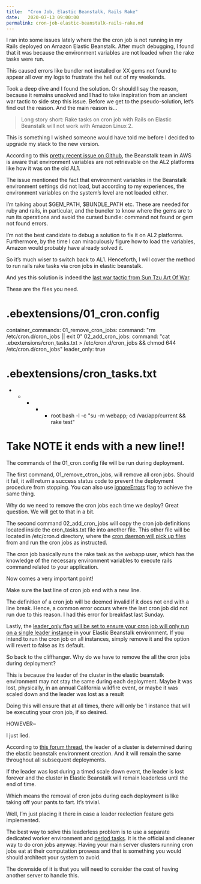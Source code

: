 ```yaml
---
title:  "Cron Job, Elastic Beanstalk, Rails Rake"
date:   2020-07-13 09:00:00
permalink: cron-job-elastic-beanstalk-rails-rake.md
---
```


I ran into some issues lately where the the cron job is not running in my Rails deployed on Amazon Elastic Beanstalk. After much debugging, I found that it was because the environment variables are not loaded when the rake tasks were run.

This caused errors like bundler not installed or XX gems not found to appear all over my logs to frustrate the hell out of my weekends.

Took a deep dive and I found the solution. Or should I say the reason, because it remains unsolved and I had to take inspiration from an ancient war tactic to side step this issue. Before we get to the pseudo-solution, let’s find out the reason. And the main reason is…

> Long story short: Rake tasks on cron job with Rails on Elastic Beanstalk will not work with Amazon Linux 2.

This is something I wished someone would have told me before I decided to upgrade my stack to the new version.

According to this [pretty recent issue on Github](https://github.com/awsdocs/elastic-beanstalk-samples/issues/111), the Beanstalk team in AWS is aware that environment variables are not retrievable on the AL2 platforms like how it was on the old AL1.

The issue mentioned the fact that environment variables in the Beanstalk environment settings did not load, but according to my experiences, the environment variables on the system’s level are not loaded either.

I’m talking about $GEM_PATH, $BUNDLE_PATH etc. These are needed for ruby and rails, in particular, and the bundler to know where the gems are to run its operations and avoid the cursed bundle: command not found or gem not found errors.

I’m not the best candidate to debug a solution to fix it on AL2 platforms. Furthermore, by the time I can miraculously figure how to load the variables, Amazon would probably have already solved it.

So it’s much wiser to switch back to AL1. Henceforth, I will cover the method to run rails rake tasks via cron jobs in elastic beanstalk.

And yes this solution is indeed the [last war tactic from Sun Tzu Art Of War](https://en.wikipedia.org/wiki/The_Art_of_War).

These are the files you need.

# .ebextensions/01_cron.config
container_commands:
  01_remove_cron_jobs:
    command: "rm /etc/cron.d/cron_jobs || exit 0"
  02_add_cron_jobs:
    command: "cat .ebextensions/cron_tasks.txt > /etc/cron.d/cron_jobs && chmod 644 /etc/cron.d/cron_jobs"
    leader_only: true
# .ebextensions/cron_tasks.txt
* * * * * root bash -l -c "su -m webapp; cd /var/app/current && rake test"

# Take NOTE it ends with a new line!!
The commands of the 01_cron.config file will be run during deployment.

The first command, 01_remove_ctron_jobs, will remove all cron jobs. Should it fail, it will return a success status code to prevent the deployment procedure from stopping. You can also use [ignoreErrors](https://docs.aws.amazon.com/elasticbeanstalk/latest/dg/customize-containers-ec2.html) flag to achieve the same thing.

Why do we need to remove the cron jobs each time we deploy? Great question. We will get to that in a bit.

The second command 02_add_cron_jobs will copy the cron job definitions located inside the cron_tasks.txt file into another file. This other file will be located in /etc/cron.d directory, where the [cron daemon will pick up files](https://www.cyberciti.biz/faq/how-do-i-add-jobs-to-cron-under-linux-or-unix-oses/) from and run the cron jobs as instructed.

The cron job basically runs the rake task as the webapp user, which has the knowledge of the necessary environment variables to execute rails command related to your application.

Now comes a very important point!

Make sure the last line of cron job end with a new line.

The definition of a cron job will be deemed invalid if it does not end with a line break. Hence, a common error occurs where the last cron job did not run due to this reason. I had this error for breakfast last Sunday.


Lastly, the [leader_only flag will be set to ensure your cron job will only run on a single leader instance](https://docs.aws.amazon.com/elasticbeanstalk/latest/dg/customize-containers-windows-ec2.html) in your Elastic Beanstalk environment. If you intend to run the cron job on all instances, simply remove it and the option will revert to false as its default.

So back to the cliffhanger. Why do we have to remove the all the cron jobs during deployment?

This is because the leader of the cluster in the elastic beanstalk environment may not stay the same during each deployment. Maybe it was lost, physically, in an annual California wildfire event, or maybe it was scaled down and the leader was lost as a result

Doing this will ensure that at all times, there will only be 1 instance that will be executing your cron job, if so desired.

HOWEVER~

I just lied.

According to [this forum thread](https://forums.aws.amazon.com/thread.jspa?threadID=113053), the leader of a cluster is determined during the elastic beanstalk environment creation. And it will remain the same throughout all subsequent deployments.

If the leader was lost during a timed scale down event, the leader is lost forever and the cluster in Elastic Beanstalk will remain leaderless until the end of time.

Which means the removal of cron jobs during each deployment is like taking off your pants to fart. It’s trivial.


Well, I’m just placing it there in case a leader reelection feature gets implemented.

The best way to solve this leaderless problem is to use a separate dedicated worker environment and [period tasks](https://repost.aws/forums?origin=thread.jspa&threadID=113053). It is the official and cleaner way to do cron jobs anyway. Having your main server clusters running cron jobs eat at their computation prowess and that is something you would should architect your system to avoid.

The downside of it is that you will need to consider the cost of having another server to handle this.
